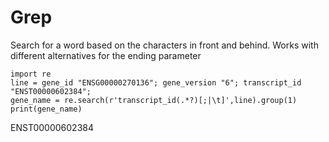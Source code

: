 # Grep

Search for a word based on the characters in front and behind. Works with different alternatives for the ending parameter

```
import re
line = gene_id "ENSG00000270136"; gene_version "6"; transcript_id "ENST00000602384";
gene_name = re.search(r'transcript_id(.*?)[;|\t]',line).group(1)
print(gene_name)
```
ENST00000602384

